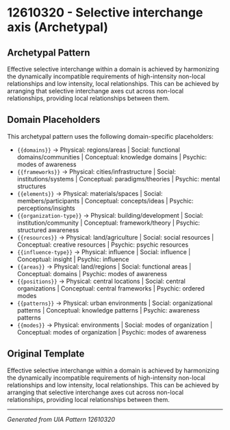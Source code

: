 # 12610320 - Selective interchange axis (Archetypal)

## Archetypal Pattern

Effective selective interchange within a domain is achieved by harmonizing the dynamically incompatible requirements of high-intensity non-local relationships and low intensity, local relationships. This can be achieved by arranging that selective interchange axes cut across non-local relationships, providing local relationships between them.

## Domain Placeholders

This archetypal pattern uses the following domain-specific placeholders:

- `{{domains}}` → Physical: regions/areas | Social: functional domains/communities | Conceptual: knowledge domains | Psychic: modes of awareness
- `{{frameworks}}` → Physical: cities/infrastructure | Social: institutions/systems | Conceptual: paradigms/theories | Psychic: mental structures
- `{{elements}}` → Physical: materials/spaces | Social: members/participants | Conceptual: concepts/ideas | Psychic: perceptions/insights
- `{{organization-type}}` → Physical: building/development | Social: institution/community | Conceptual: framework/theory | Psychic: structured awareness
- `{{resources}}` → Physical: land/agriculture | Social: social resources | Conceptual: creative resources | Psychic: psychic resources
- `{{influence-type}}` → Physical: influence | Social: influence | Conceptual: insight | Psychic: influence
- `{{areas}}` → Physical: land/regions | Social: functional areas | Conceptual: domains | Psychic: modes of awareness
- `{{positions}}` → Physical: central locations | Social: central organizations | Conceptual: central frameworks | Psychic: ordered modes
- `{{patterns}}` → Physical: urban environments | Social: organizational patterns | Conceptual: knowledge patterns | Psychic: awareness patterns
- `{{modes}}` → Physical: environments | Social: modes of organization | Conceptual: modes of organization | Psychic: modes of awareness

## Original Template

Effective selective interchange within a domain is achieved by harmonizing the dynamically incompatible requirements of high-intensity non-local relationships and low intensity, local relationships. This can be achieved by arranging that selective interchange axes cut across non-local relationships, providing local relationships between them.

---
*Generated from UIA Pattern 12610320*
